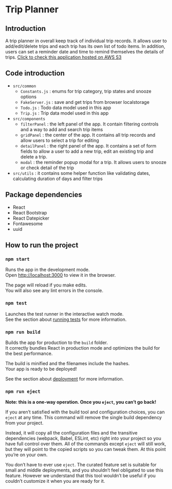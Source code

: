 # Trip Planner

## Introduction
A trip planner in overall keep track of individual trip records. It allows user to add/edit/delete trips and each trip has its own list of todo items. In addition, users can set a reminder date and time to remind themselves the details of trips. [Click to check this application hosted on AWS S3](http://tripplanner.s3-website.us-east-2.amazonaws.com/)

## Code introduction
- `src/common`
	- `Constants.js` : enums for trip category, trip states and snooze options
	- `FakeServer.js` :  save and get trips from browser localstorage
	- `Todo.js` : Todo data model used in this app
	- `Trip.js` : Trip data model used in this app
- `src/components`
	- `filterPanel` : the left panel of the app. It contain filtering controls and a way to add and search trip items
	- `gridPanel` : the center of the app. It contains all trip records and allow users to select a trip for editing
	- `detailPanel` : the right panel of the app. It contains a set of form fields to allow a user to add a new trip, edit an existing trip and delete a trip.
	- `modal` : the reminder popup modal for a trip. It allows users to snooze or check detail of the trip
- `src/utils` : it contains some helper function like validating dates, calculating duration of days and filter trips

## Package dependencies
- React
- React Bootstrap
- React Datepicker
- Fontawesome
- uuid


## How to run the project
### `npm start`

Runs the app in the development mode.<br />
Open [http://localhost:3000](http://localhost:3000) to view it in the browser.

The page will reload if you make edits.<br />
You will also see any lint errors in the console.

### `npm test`

Launches the test runner in the interactive watch mode.<br />
See the section about [running tests](https://facebook.github.io/create-react-app/docs/running-tests) for more information.

### `npm run build`

Builds the app for production to the `build` folder.<br />
It correctly bundles React in production mode and optimizes the build for the best performance.

The build is minified and the filenames include the hashes.<br />
Your app is ready to be deployed!

See the section about [deployment](https://facebook.github.io/create-react-app/docs/deployment) for more information.

### `npm run eject`

**Note: this is a one-way operation. Once you `eject`, you can’t go back!**

If you aren’t satisfied with the build tool and configuration choices, you can `eject` at any time. This command will remove the single build dependency from your project.

Instead, it will copy all the configuration files and the transitive dependencies (webpack, Babel, ESLint, etc) right into your project so you have full control over them. All of the commands except `eject` will still work, but they will point to the copied scripts so you can tweak them. At this point you’re on your own.

You don’t have to ever use `eject`. The curated feature set is suitable for small and middle deployments, and you shouldn’t feel obligated to use this feature. However we understand that this tool wouldn’t be useful if you couldn’t customize it when you are ready for it.
